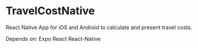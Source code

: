 # TravelCostNative
 React Native App for iOS and Android to calculate and present travel costs.

Depends on:
Expo
React
React-Native
